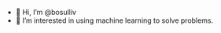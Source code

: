 - 👋 Hi, I’m @bosulliv
- 👀 I’m interested in using machine learning to solve problems.

<!---
bosulliv/bosulliv is a ✨ special ✨ repository because its `README.md` (this file) appears on your GitHub profile.
You can click the Preview link to take a look at your changes.
--->
